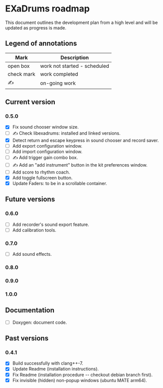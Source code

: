 # EXaDrums roadmap

This document outlines the development plan from a high level and will be updated as progress is made.

## Legend of annotations

| Mark       | Description                     |
| ---------- | ------------------------------- |
| open box   | work not started - scheduled    |
| check mark | work completed                  |
| &#9997;    | on-going work                   |

## Current version

### 0.5.0

- [x] Fix sound chooser window size.
- [ ] &#9997; Check libexadrums: installed and linked versions.
- [x] Detect return and escape keypress in sound chooser and record saver.
- [ ] Add export configuration window.
- [ ] Add import configuration window.
- [ ] &#9997; Add trigger gain combo box.
- [ ] &#9997; Add an "add instrument" button in the kit preferences window.
- [ ] Add score to rhythm coach.
- [x] Add toggle fullscreen button.
- [x] Update Faders: to be in a scrollable container.

## Future versions

### 0.6.0

- [ ] Add recorder's sound export feature.
- [ ] Add calibration tools.

### 0.7.0

- [ ] Add sound effects.

### 0.8.0

### 0.9.0

### 1.0.0

## Documentation

- [ ] Doxygen: document code.

## Past versions

### 0.4.1

- [x] Build successfully with clang++-7.
- [x] Update Readme (installation instructions).
- [x] Fix Readme (installation procedure -- checkout debian branch first).
- [x] Fix invisible (hidden) non-popup windows (ubuntu MATE arm64).
